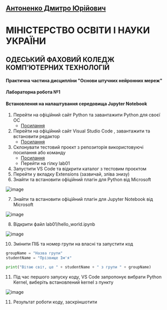 
## [Антоненко Дмитро Юрійович](https://github.com/BrokenEngineerDev)


# МІНІСТЕРСТВО ОСВІТИ І НАУКИ УКРАЇНИ 
## ОДЕСЬКИЙ ФАХОВИЙ КОЛЕДЖ КОМП’ЮТЕРНИХ ТЕХНОЛОГІЙ

#### Практична частина дисципліни "Основи штучних нейронних мереж"

#### Лабораторна робота №1

#### Встановлення на налаштування середовища Jupyter Notebook


1. Перейти на офіційний сайт Python та завантажити Python для своєї ОС
   - [Посилання](https://www.python.org/downloads/)
2. Перейти на офіційний сайт Visual Studio Code , завантажити та встановити редактор
   - [Посилання](https://code.visualstudio.com/Download)
3. Склонувати тестовий проєкт з репозиторія використовуючі посилання або команду
   - [Посилання](https://github.com/BrokenEngineerDev/OKKT_NN/tree/main)
   - Перейти на гілку lab01
4. Запустити VS Code та відкрити каталог з тестовим проєктом
5. Перейти у вкладку Extensions (зазвичай, зліва знизу)
6. Знайти та встановити офіційний плагін для Python від Microsoft


![image](https://github.com/user-attachments/assets/8e89639e-2223-4022-b044-45cd76117092)

7. Знайти та встановити офіційний плагін для Jupyter Notebook від Microsoft

![image](https://github.com/user-attachments/assets/3d1a2c22-3b52-4488-ba02-10b61a67fcf7)

8. Відкрити файл lab01/hello_world.ipynb

![image](https://github.com/user-attachments/assets/af785b84-320b-4618-877e-6bc2641235dc)

10. Змінити ПІБ та номер групи на власні та запустити код

```python
groupName = "Назва групи"
studentName = "Прізвище Ім'я"

print("Вітаю світ, це " + studentName + " з групи " + groupName)
```


11. Під час першого запуску коду, VS Cоde запропонує вибрати Python Kernel, виберіть встановлений kernel з пункту 

![image](https://github.com/user-attachments/assets/5fc52e7a-d57a-4394-84b5-f4c6c5dd5ea3)


11. Результат роботи коду, заскріншотити 
